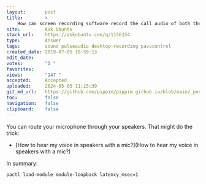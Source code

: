 ```yaml
---
layout:       post
title:        >
    How can screen recording software record the call audio of both the local person (on the mic) and the remote person (on the speakers)?
site:         Ask Ubuntu
stack_url:    https://askubuntu.com/q/1156154
type:         Answer
tags:         sound pulseaudio desktop-recording pavucontrol
created_date: 2019-07-05 10:59:13
edit_date:    
votes:        "1 "
favorites:    
views:        "147 "
accepted:     Accepted
uploaded:     2024-05-05 11:15:39
git_md_url:   https://github.com/pippim/pippim.github.io/blob/main/_posts/2019/2019-07-05-How-can-screen-recording-software-record-the-call-audio-of-both-the-local-person-_on-the-mic_-and-the-remote-person-_on-the-speakers__.md
toc:          false
navigation:   false
clipboard:    false
---
```


You can route your microphone through your speakers. That might do the trick:

- [How to hear my voice in speakers with a mic?](How to hear my voice in speakers with a mic?)

In summary:

``` 
pactl load-module module-loopback latency_msec=1
```
